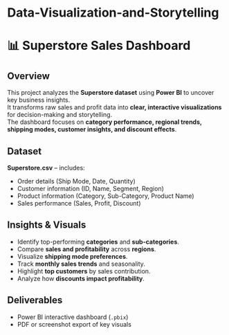 # Data-Visualization-and-Storytelling
# 📊 Superstore Sales Dashboard

## Overview
This project analyzes the **Superstore dataset** using **Power BI** to uncover key business insights.  
It transforms raw sales and profit data into **clear, interactive visualizations** for decision-making and storytelling.  
The dashboard focuses on **category performance, regional trends, shipping modes, customer insights, and discount effects**.

## Dataset
**Superstore.csv** – includes:
- Order details (Ship Mode, Date, Quantity)
- Customer information (ID, Name, Segment, Region)
- Product information (Category, Sub-Category, Product Name)
- Sales performance (Sales, Profit, Discount)

## Insights & Visuals
- Identify top-performing **categories** and **sub-categories**.
- Compare **sales and profitability** across **regions**.
- Visualize **shipping mode preferences**.
- Track **monthly sales trends** and seasonality.
- Highlight **top customers** by sales contribution.
- Analyze how **discounts impact profitability**.

## Deliverables
- Power BI interactive dashboard (`.pbix`)
- PDF or screenshot export of key visuals

